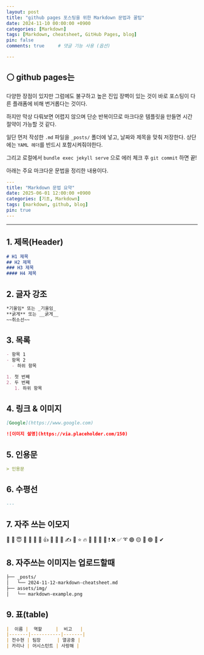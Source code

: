 ```yaml
---
layout: post
title: "github pages 포스팅을 위한 Markdown 문법과 꿀팁"
date: 2024-11-10 00:00:00 +0900
categories: [Markdown]
tags: [Markdown, cheatsheet, GitHub Pages, blog]
pin: false
comments: true     # 댓글 기능 사용 (옵션)

---
```


## ⚪ github pages는 
다양한 장점이 있지만 그럼에도 불구하고 높은 진입 장벽이 있는 것이 바로 포스팅이 다른 플래폼에 비해 번거롭다는 것이다.

하지만 막상 다뤄보면 어렵지 않으며 단순 반복이므로 마크다운 템플릿을 만들면 시간 절약이 가능할 것 같다.

일단 먼저 작성한 `.md` 파일을 `_posts/` 폴더에 넣고, 날짜와 제목을 맞춰 저장한다. 상단에는 `YAML 헤더`를 반드시 포함시켜줘야한다.

그리고 로컬에서 `bundle exec jekyll serve` 으로 에러 체크 후 `git commit` 하면 끝!

아래는 주요 마크다운 문법을 정리한 내용이다.

```yaml
---
title: "Markdown 문법 요약"
date: 2025-06-01 12:00:00 +0900
categories: [기초, Markdown]
tags: [markdown, github, blog]
pin: true
---
```

---

## 1. 제목(Header)

```markdown
# H1 제목
## H2 제목
### H3 제목
#### H4 제목
```

## 2. 글자 강조
```md
*기울임* 또는 _기울임_
**굵게** 또는 __굵게__
~~취소선~~
```
## 3. 목록
```md
- 항목 1
- 항목 2
  - 하위 항목

1. 첫 번째
2. 두 번째
   1. 하위 항목
```

## 4. 링크 & 이미지
```md
[Google](https://www.google.com)

![이미지 설명](https://via.placeholder.com/150)
```
## 5. 인용문
```md
> 인용문
```

## 6. 수평선
```md
---
```

## 7. 자주 쓰는 이모지
💯
🥳
😇
🤬
💛
💜
👋
👍
👏
🙌
🙏
✍
🌙
⭐
🔥
🎉
📅
📌
💊
❗
❌
✅
➰
🟣
🟡
🔴
🟢
🔵
✔

## 8. 자주쓰는 이미지는 업로드할때
```md
├── _posts/
│   └── 2024-11-12-markdown-cheatsheet.md
├── assets/img/
│   └── markdown-example.png
```

## 9. 표(table)
```md
|  이름 |  역할     |  비고   |
|-------|-----------|-------|
| 전수현 | 팀장      | 열공중 |
| 카리나 | 어시스턴트 | 사랑해 |
```